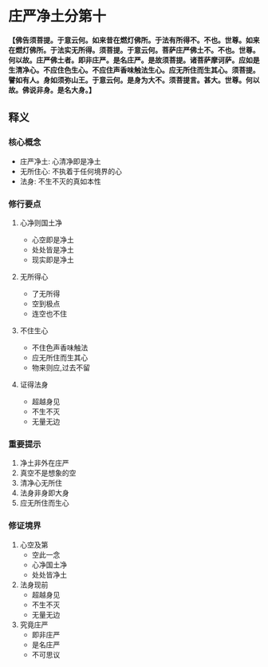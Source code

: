# 庄严净土分第十

**【佛告须菩提。于意云何。如来昔在燃灯佛所。于法有所得不。不也。世尊。如来在燃灯佛所。于法实无所得。须菩提。于意云何。菩萨庄严佛土不。不也。世尊。何以故。庄严佛土者。即非庄严。是名庄严。是故须菩提。诸菩萨摩诃萨。应如是生清净心。不应住色生心。不应住声香味触法生心。应无所住而生其心。须菩提。譬如有人。身如须弥山王。于意云何。是身为大不。须菩提言。甚大。世尊。何以故。佛说非身。是名大身。】**

## 释义

### 核心概念
- 庄严净土: 心清净即是净土
- 无所住心: 不执着于任何境界的心
- 法身: 不生不灭的真如本性

### 修行要点
1. 心净则国土净
   - 心空即是净土
   - 处处皆是净土
   - 现实即是净土

2. 无所得心
   - 了无所得
   - 空到极点
   - 连空也不住

3. 不住生心
   - 不住色声香味触法
   - 应无所住而生其心
   - 物来则应,过去不留

4. 证得法身
   - 超越身见
   - 不生不灭
   - 无量无边

### 重要提示
1. 净土非外在庄严
2. 真空不是想象的空
3. 清净心无所住
4. 法身非身即大身
5. 应无所住而生心

### 修证境界
1. 心空及第
   - 空此一念
   - 心净国土净
   - 处处皆净土
2. 法身现前
   - 超越身见
   - 不生不灭
   - 无量无边
3. 究竟庄严
   - 即非庄严
   - 是名庄严
   - 不可思议
